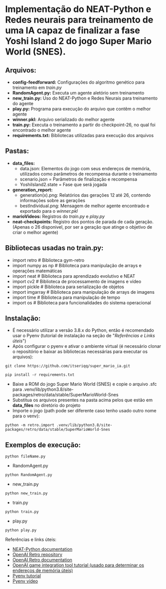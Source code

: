 # Implementação do NEAT-Python e Redes neurais para treinamento de uma IA capaz de finalizar a fase Yoshi Island 2 do jogo Super Mario World (SNES).

## Arquivos:
  - **config-feedforward:** Configurações do algoritmo genético para treinamento em *train.py*
  - **RandomAgent.py:** Executa um agente aletório sem treinamento
  - **new_train.py:** Uso do NEAT-Python e Redes Neurais para treinamento do agente
  - **play.py:** Programa para execução do arquivo que contêm o melhor agente
  - **winner.pkl:** Arquivo serializado do melhor agente
  - **train.py:** Executa o treinamento a partir do checkpoint-26, no qual foi encontrado o melhor agente
  - **requirements.txt:** Bibliotecas utilizadas para execução dos arquivos

## Pastas:
  - **data_files:**
    - data.json: Elementos do jogo com seus endereços de memória, utilizados como parâmetros de recompensa durante o treinamento
    - scenario.json = Parâmetros de finalização e recompensa
    - YoshiIsland2.state = Fase que será jogada
  - **generation_report:**
    - generation(x).png: Relatórios das gerações 12 até 26, contendo informações sobre as gerações
    - bestIndividual.png: Mensagem de melhor agente encontrado e exportado para o *winner.pkl*
  - **marioVideos:** Registros do *train.py* e *play.py*
  - **neat-checkpoints:** Registro dos pontos de parada de cada geração. (Apenas o 26 disponivel, por ser a geração que atinge o objetivo de criar o melhor agente)

## Bibliotecas usadas no train.py:
  - import retro  # Biblioteca gym-retro
  - import numpy as np  # Biblioteca para manipulação de arrays e operações matemáticas
  - import neat  # Biblioteca para aprendizado evolutivo e NEAT
  - import cv2  # Biblioteca de processamento de imagens e vídeo
  - import pickle  # Biblioteca para serialização de objetos
  - import imgarray  # Biblioteca para manipulação de arrays de imagens
  - import time  # Biblioteca para manipulação de tempo
  - import os # Biblioteca para funcionalidades do sistema operacional
    
## Instalação:

  - É necessário utilizar a versão 3.8.x do Python, então é recomendado usar o Pyenv (tutorial de instalação na seção de "*Referências e Links úteis*")
  - Após configurar o pyenv e ativar o ambiente virtual (é necessário clonar o repositório e baixar as bibliotecas necessárias para executar os arquivos):

```
git clone https://github.com/itseriqq/super_mario_ia.git
```

```
pip install -r requirements.txt
```
  - Baixe a ROM do jogo Super Mario World (SNES) e copie o arquivo .sfc para .venv/lib/python3.8/site-packages/retro/data/stable/SuperMarioWorld-Snes
  - Substitua os arquivos presentes na pasta acima pelos que estão em **data_files** no diretório do projeto
  - Importe o jogo (path pode ser diferente caso tenho usado outro nome para o venv):
```
python -m retro.import .venv/lib/python3.8/site-packages/retro/data/stable/SuperMarioWorld-Snes
```

## Exemplos de execução:

```
python fileName.py
```

  - RandomAgent.py
```
python RandomAgent.py
```
  - new_train.py
```
python new_train.py
```
  - train.py
```
python train.py
```
  - play.py
```
python play.py
```

Referências e links úteis:
  - [NEAT-Python documentation](https://neat-python.readthedocs.io/en/latest/installation.html)
  - [OpenAI Retro repository](https://github.com/openai/retro)
  - [OpenAI Retro documentation](https://retro.readthedocs.io/en/latest/getting_started.html)
  - [OpenAI game integration tool tutorial (usado para determinar os endereços de memória úteis)](https://www.youtube.com/watch?v=lPYWaUAq_dY)
  - [Pyenv tutorial](https://k0nze.dev/posts/install-pyenv-venv-vscode/)
  - [Pyenv vídeo](https://www.youtube.com/watch?v=1Zgo8M9yUtM)
